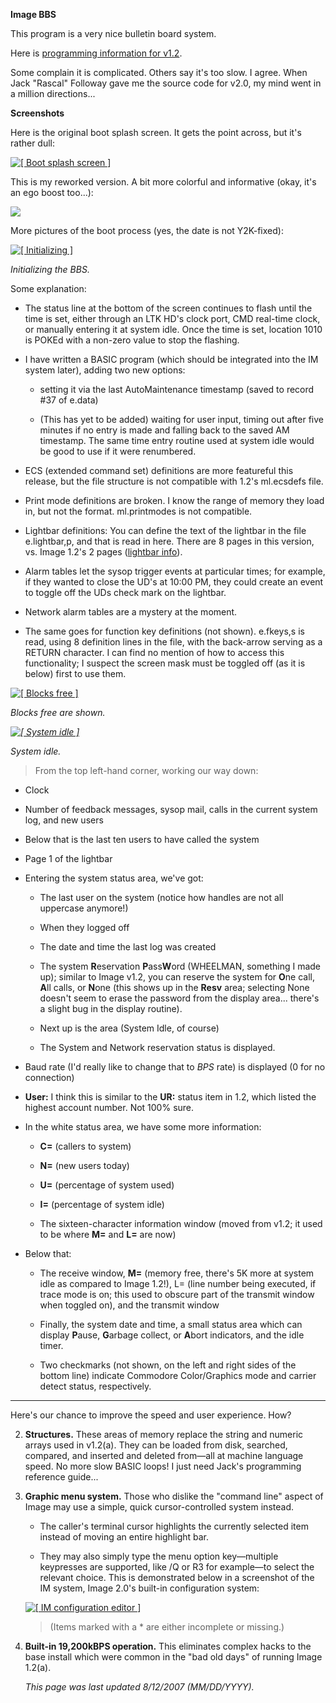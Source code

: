 
**Image BBS**

This program is a very nice bulletin board system.

Here is [programming information for v1.2](http://cbbsoutpost.servebbs.com/dragonseye/projects/imageprg-index.html).

Some complain it is complicated. Others say it's too slow. I agree. When Jack "Rascal" Followay gave me the source code for v2.0, my mind went in a million directions...

**Screenshots**

Here is the original boot splash screen. It gets the point across, but it's rather dull:

[![[ Boot splash screen ]](image-2.0-0001-bootsplash.gif)](image-2.0-0001-bootsplash.gif)

This is my reworked version. A bit more colorful and informative (okay, it's an ego boost too...):

[![](image-2.0-0001-bootsplash-new.png)](image-2.0-0001-bootsplash-new.png)

More pictures of the boot process (yes, the date is not Y2K-fixed):

[![[ Initializing ]](image-2.0-0002-initialization.gif)](image-2.0-0003-blocks-free.gif)  

_Initializing the BBS._

Some explanation:

-   The status line at the bottom of the screen continues to flash until the time is set, either through an LTK HD's clock port, CMD real-time clock, or manually entering it at system idle. Once the time is set, location 1010 is POKEd with a non-zero value to stop the flashing.
    
-   I have written a BASIC program (which should be integrated into the IM system later), adding two new options:
    
    -   setting it via the last AutoMaintenance timestamp (saved to record #37 of e.data)
        
    -   (This has yet to be added) waiting for user input, timing out after five minutes if no entry is made and falling back to the saved AM timestamp. The same time entry routine used at system idle would be good to use if it were renumbered.
        
-   ECS (extended command set) definitions are more featureful this release, but the file structure is not compatible with 1.2's ml.ecsdefs file.
    
-   Print mode definitions are broken. I know the range of memory they load in, but not the format. ml.printmodes is not compatible.
    
-   Lightbar definitions: You can define the text of the lightbar in the file e.lightbar,p, and that is read in here. There are 8 pages in this version, vs. Image 1.2's 2 pages ([lightbar info](http://cbbsoutpost.servebbs.com/dragonseye/projects/lightbar.html)).
    
-   Alarm tables let the sysop trigger events at particular times; for example, if they wanted to close the UD's at 10:00 PM, they could create an event to toggle off the UDs check mark on the lightbar.
    
-   Network alarm tables are a mystery at the moment.
    
-   The same goes for function key definitions (not shown). e.fkeys,s is read, using 8 definition lines in the file, with the back-arrow serving as a RETURN character. I can find no mention of how to access this functionality; I suspect the screen mask must be toggled off (as it is below) first to use them.
    

[![[ Blocks free ]](image-2.0-0003-blocks-free.gif)](image-2.0-0003-blocks-free.gif)  

_Blocks free are shown._

_[![[ System idle ]](image-2.0-0004-system-idle.gif)](image-2.0-0004-system-idle.gif)_  

_System idle._

> From the top left-hand corner, working our way down:

-   Clock
    
-   Number of feedback messages, sysop mail, calls in the current system log, and new users
    
-   Below that is the last ten users to have called the system
    
-   Page 1 of the lightbar
    
-   Entering the system status area, we've got:
    
    -   The last user on the system (notice how handles are not all uppercase anymore!)
        
    -   When they logged off
        
    -   The date and time the last log was created
        
    -   The system **R**eservation **P**ass**W**ord (WHEELMAN, something I made up); similar to Image v1.2, you can reserve the system for **O**ne call, **A**ll calls, or **N**one (this shows up in the **Resv** area; selecting None doesn't seem to erase the password from the display area... there's a slight bug in the display routine).
        
    -   Next up is the area (System Idle, of course)
        
    -   The System and Network reservation status is displayed.
        
-   Baud rate (I'd really like to change that to _BPS_ rate) is displayed (0 for no connection)
    
-   **User:** I think this is similar to the **UR:** status item in 1.2, which listed the highest account number. Not 100% sure.
    
-   In the white status area, we have some more information:
    
    -   **C=** (callers to system)
        
    -   **N=** (new users today)
        
    -   **U=** (percentage of system used)
        
    -   **I=** (percentage of system idle)
        
    -   The sixteen-character information window (moved from v1.2; it used to be where **M=** and **L=** are now)
        
-   Below that:
    
    -   The receive window, **M=** (memory free, there's 5K more at system idle as compared to Image 1.2!), L= (line number being executed, if trace mode is on; this used to obscure part of the transmit window when toggled on), and the transmit window
        
    -   Finally, the system date and time, a small status area which can display **P**ause, **G**arbage collect, or **A**bort indicators, and the idle timer.
        
    -   Two checkmarks (not shown, on the left and right sides of the bottom line) indicate Commodore Color/Graphics mode and carrier detect status, respectively.
        

----------

Here's our chance to improve the speed and user experience. How?

2.  **Structures.** These areas of memory replace the string and numeric arrays used in v1.2(a). They can be loaded from disk, searched, compared, and inserted and deleted from—all at machine language speed. No more slow BASIC loops! I just need Jack's programming reference guide...
    
3.  **Graphic menu system.** Those who dislike the "command line" aspect of Image may use a simple, quick cursor-controlled system instead.
    
    -   The caller's terminal cursor highlights the currently selected item instead of moving an entire highlight bar.
        
    -   They may also simply type the menu option key—multiple keypresses are supported, like /Q or R3 for example—to select the relevant choice. This is demonstrated below in a screenshot of the IM system, Image 2.0's built-in configuration system:
        
    
    [![[ IM configuration editor ]](image-2.0-0005-configuration-editor.gif)](image-2.0-0005-configuration-editor.gif)
    
    > (Items marked with a * are either incomplete or missing.)
    
4.  **Built-in 19,200kBPS operation.** This eliminates complex hacks to the base install which were common in the "bad old days" of running Image 1.2(a).
    
    _This page was last updated 8/12/2007 (MM/DD/YYYY)._
